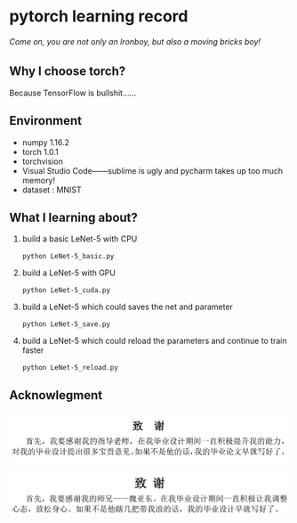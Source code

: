 # pytorch learning record

###### Come on,  you are not only an Ironboy, but also a moving bricks boy!

## Why I choose torch?

Because TensorFlow is bullshit......

## Environment

- numpy 1.16.2
- torch 1.0.1
- torchvision
- Visual Studio Code——sublime is ugly and pycharm takes up too much memory!
- dataset : MNIST

## What I learning about?

1. build a basic LeNet-5 with CPU

   ```
   python LeNet-5_basic.py
   ```

2. build a LeNet-5 with GPU

   ```
   python LeNet-5_cuda.py
   ```

3. build a LeNet-5 which could saves the net and parameter

   ```
   python LeNet-5_save.py
   ```

4. build a LeNet-5 which could reload the parameters and continue to train faster

   ```
   python LeNet-5_reload.py
   ```

## Acknowlegment

   ![1](https://github.com/Ironteen/pytorch_learning/blob/master/img/1.jpg)

   ![2](https://github.com/Ironteen/pytorch_learning/blob/master/img/2.png)

